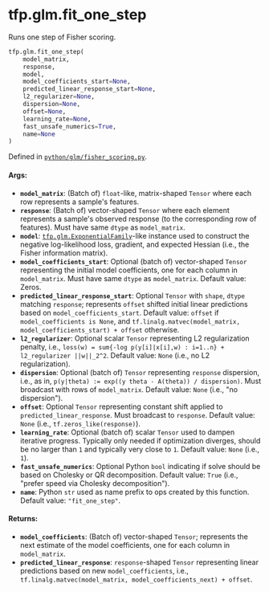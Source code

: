 <div itemscope itemtype="http://developers.google.com/ReferenceObject">
<meta itemprop="name" content="tfp.glm.fit_one_step" />
<meta itemprop="path" content="Stable" />
</div>

# tfp.glm.fit_one_step

Runs one step of Fisher scoring.

``` python
tfp.glm.fit_one_step(
    model_matrix,
    response,
    model,
    model_coefficients_start=None,
    predicted_linear_response_start=None,
    l2_regularizer=None,
    dispersion=None,
    offset=None,
    learning_rate=None,
    fast_unsafe_numerics=True,
    name=None
)
```



Defined in [`python/glm/fisher_scoring.py`](https://github.com/tensorflow/probability/tree/master/tensorflow_probability/python/glm/fisher_scoring.py).

<!-- Placeholder for "Used in" -->

#### Args:

* <b>`model_matrix`</b>: (Batch of) `float`-like, matrix-shaped `Tensor` where each row
    represents a sample's features.
* <b>`response`</b>: (Batch of) vector-shaped `Tensor` where each element represents a
    sample's observed response (to the corresponding row of features). Must
    have same `dtype` as `model_matrix`.
* <b>`model`</b>: <a href="../../tfp/glm/ExponentialFamily.md"><code>tfp.glm.ExponentialFamily</code></a>-like instance used to construct the
    negative log-likelihood loss, gradient, and expected Hessian (i.e., the
    Fisher information matrix).
* <b>`model_coefficients_start`</b>: Optional (batch of) vector-shaped `Tensor`
    representing the initial model coefficients, one for each column in
    `model_matrix`. Must have same `dtype` as `model_matrix`.
    Default value: Zeros.
* <b>`predicted_linear_response_start`</b>: Optional `Tensor` with `shape`, `dtype`
    matching `response`; represents `offset` shifted initial linear
    predictions based on `model_coefficients_start`.
    Default value: `offset` if `model_coefficients is None`, and
    `tf.linalg.matvec(model_matrix, model_coefficients_start) + offset`
    otherwise.
* <b>`l2_regularizer`</b>: Optional scalar `Tensor` representing L2 regularization
    penalty, i.e.,
    `loss(w) = sum{-log p(y[i]|x[i],w) : i=1..n} + l2_regularizer ||w||_2^2`.
    Default value: `None` (i.e., no L2 regularization).
* <b>`dispersion`</b>: Optional (batch of) `Tensor` representing `response` dispersion,
    i.e., as in, `p(y|theta) := exp((y theta - A(theta)) / dispersion)`.
    Must broadcast with rows of `model_matrix`.
    Default value: `None` (i.e., "no dispersion").
* <b>`offset`</b>: Optional `Tensor` representing constant shift applied to
    `predicted_linear_response`.  Must broadcast to `response`.
    Default value: `None` (i.e., `tf.zeros_like(response)`).
* <b>`learning_rate`</b>: Optional (batch of) scalar `Tensor` used to dampen iterative
    progress. Typically only needed if optimization diverges, should be no
    larger than `1` and typically very close to `1`.
    Default value: `None` (i.e., `1`).
* <b>`fast_unsafe_numerics`</b>: Optional Python `bool` indicating if solve should be
    based on Cholesky or QR decomposition.
    Default value: `True` (i.e., "prefer speed via Cholesky decomposition").
* <b>`name`</b>: Python `str` used as name prefix to ops created by this function.
    Default value: `"fit_one_step"`.


#### Returns:

* <b>`model_coefficients`</b>: (Batch of) vector-shaped `Tensor`; represents the
    next estimate of the model coefficients, one for each column in
    `model_matrix`.
* <b>`predicted_linear_response`</b>: `response`-shaped `Tensor` representing linear
    predictions based on new `model_coefficients`, i.e.,
    `tf.linalg.matvec(model_matrix, model_coefficients_next) + offset`.